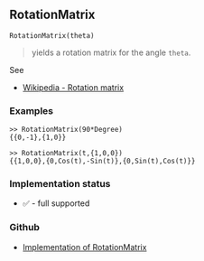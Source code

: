 ## RotationMatrix

```
RotationMatrix(theta)
```

> yields a rotation matrix for the angle `theta`.

See
* [Wikipedia - Rotation matrix](https://en.wikipedia.org/wiki/Rotation_matrix)

### Examples

```
>> RotationMatrix(90*Degree)
{{0,-1},{1,0}}

>> RotationMatrix(t,{1,0,0})
{{1,0,0},{0,Cos(t),-Sin(t)},{0,Sin(t),Cos(t)}}
```

### Implementation status

* &#x2705; - full supported

### Github

* [Implementation of RotationMatrix](https://github.com/axkr/symja_android_library/blob/master/symja_android_library/matheclipse-core/src/main/java/org/matheclipse/core/builtin/VectorAnalysisFunctions.java#L226) 
